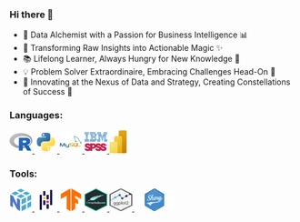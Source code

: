 ### Hi there 👋

- 🚀 Data Alchemist with a Passion for Business Intelligence 📊
- 🔮 Transforming Raw Insights into Actionable Magic ✨
- 📚 Lifelong Learner, Always Hungry for New Knowledge 🧠
- 💡 Problem Solver Extraordinaire, Embracing Challenges Head-On 🌟
- 🌌 Innovating at the Nexus of Data and Strategy, Creating Constellations of Success 🌠

<h3 align="left">Languages:</h3>
<p align="left"> 

<a href="https://www.r-project.org" target="_blank" rel="noreferrer"> <img src="https://github.com/devicons/devicon/blob/master/icons/r/r-original.svg" alt="R" width="40" height="40"/> </a> <a href="https://www.python.org" target="_blank" rel="noreferrer"> <img src="https://raw.githubusercontent.com/devicons/devicon/master/icons/python/python-original.svg" alt="python" width="40" height="40"/> </a> <a href="https://www.mysql.com" target="_blank" rel="noreferrer"> <img src="https://github.com/devicons/devicon/blob/master/icons/mysql/mysql-original-wordmark.svg" alt="MySQL" width="40" height="40"/> </a> <a href="https://www.ibm.com/products/spss-statistics" target="_blank" rel="noreferrer"> <img src="https://github.com/devicons/devicon/blob/master/icons/spss/spss-original.svg" alt="SPSS" width="40" height="40"/> </a> 
<a href="https://powerbi.microsoft.com/en-us/" target="_blank" rel="noreferrer"> <img src="https://github.com/AyomiUpeksha/Room_Booking_System/blob/main/Icons/power-bi-icon-384x512-bujnuaon.png" alt="SPSS" width="30" height="40"/> </a> 
</p>

<h3 align="left">Tools:</h3>
<p align="left"> 
<a href="https://numpy.org" target="_blank" rel="noreferrer"> <img src="https://github.com/devicons/devicon/blob/master/icons/numpy/numpy-original.svg" alt="Numpy" width="40" height="40"/> </a> <a href="https://pandas.pydata.org" target="_blank" rel="noreferrer"> <img src="https://github.com/devicons/devicon/blob/master/icons/pandas/pandas-original.svg" alt="Pandas" width="40" height="40"/> </a> <a href="https://www.tensorflow.org" target="_blank" rel="noreferrer"> <img src="https://github.com/devicons/devicon/blob/master/icons/tensorflow/tensorflow-original.svg" alt="Tenserflow" width="40" height="40"/> </a> <a href="https://rmarkdown.rstudio.com" target="_blank" rel="noreferrer"> <img src="https://github.com/AyomiUpeksha/Room_Booking_System/blob/main/Icons/logo.png" alt="Markdown" width="40" height="40"/> </a>
<a href="https://ggplot2.tidyverse.org" target="_blank" rel="noreferrer"> <img src="https://github.com/AyomiUpeksha/Room_Booking_System/blob/main/Icons/graphics-in-r-with-ggplot2.png" alt="Markdown" width="40" height="40"/> </a> <a href="https://www.rstudio.com/products/shiny/" target="_blank" rel="noreferrer"> <img src="https://github.com/AyomiUpeksha/Room_Booking_System/blob/main/Icons/Shiny-logo.png" alt="Markdown" width="70" height="40"/> </a> 

</p>




<!--
**AyomiUpeksha/AyomiUpeksha** is a ✨ _special_ ✨ repository because its `README.md` (this file) appears on your GitHub profile.

Here are some ideas to get you started:


- 🔭 I’m currently working on ...
- 🌱 I’m currently learning ...
- 👯 I’m looking to collaborate on ...
- 🤔 I’m looking for help with ...
- 💬 Ask me about ...
- 📫 How to reach me: ...
- 😄 Pronouns: ...
- ⚡ Fun fact: ...
-->

